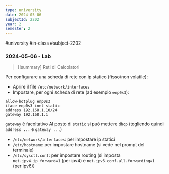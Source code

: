 ```yaml
---
type: university
date: 2024-05-06
subjectId: 2202
year: 2
semester: 2
---
```

#university #in-class #subject-2202
### 2024-05-06 - Lab
> [!summary] Reti di Calcolatori

Per configurare una scheda di rete con ip statico (fisso/non volatile):
- Aprire il file `/etc/network/interfaces`
- Impostare, per ogni scheda di rete (ad esempio `enp0s3`):
```
allow-hotplug enp0s3
iface enp0s3 inet static
address 192.168.1.10/24
gateway 192.168.1.1
```
`gateway` è facoltativo
Al posto di `static` si può mettere `dhcp` (togliendo quindi `address ...` e `gateway ...`)


- `/etc/network/interfaces`: per impostare ip statici
- `/etc/hostname`: per impostare hostname (si vede nel prompt del terminale)
- `/etc/sysctl.conf`: per impostare routing (si imposta `net.ipv4.ip_forward=1` (per ipv4) e `net.ipv6.conf.all.forwarding=1` (per ipv6))

